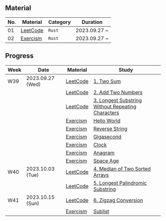## Material
| No. | Material | Category | Duration |
|-----|----------|----------|----------|
| 01  | [LeetCode] | `Rust` | 2023.09.27 ~ |
| 02  | [Exercism] | `Rust` | 2023.09.27 ~ |

## Progress
| Week | Date | Material | Study |
|------|------|----------|-------|
| W39  | 2023.09.27 (Wed) | [LeetCode] | [1. Two Sum](https://leetcode.com/problems/two-sum/) |
|      |                  | [LeetCode] | [2. Add Two Numbers](https://leetcode.com/problems/add-two-numbers/) |
|      |                  | [LeetCode] | [3. Longest Substring Without Repeating Characters](https://leetcode.com/problems/longest-substring-without-repeating-characters/) |
|      |                  | [Exercism] | [Hello World](https://exercism.org/tracks/rust/exercises/hello-world) |
|      |                  | [Exercism] | [Reverse String](https://exercism.org/tracks/rust/exercises/reverse-string) |
|      |                  | [Exercism] | [Gigasecond](https://exercism.org/tracks/rust/exercises/gigasecond) |
|      |                  | [Exercism] | [Clock](https://exercism.org/tracks/rust/exercises/clock) |
|      |                  | [Exercism] | [Anagram](https://exercism.org/tracks/rust/exercises/anagram) |
|      |                  | [Exercism] | [Space Age](https://exercism.org/tracks/rust/exercises/space-age) |
| W40  | 2023.10.03 (Tue) | [LeetCode] | [4. Median of Two Sorted Arrays](https://leetcode.com/problems/median-of-two-sorted-arrays/) |
|      |                  | [LeetCode] | [5. Longest Palindromic Substring](https://leetcode.com/problems/longest-palindromic-substring/) |
| W41  | 2023.10.15 (Sun) | [LeetCode] | [6. Zigzag Conversion](https://leetcode.com/problems/zigzag-conversion/) |
|      |                  | [Exercism] | [Sublist](https://exercism.org/tracks/rust/exercises/sublist) |

[LeetCode]: https://leetcode.com/
[Exercism]: https://exercism.org/
